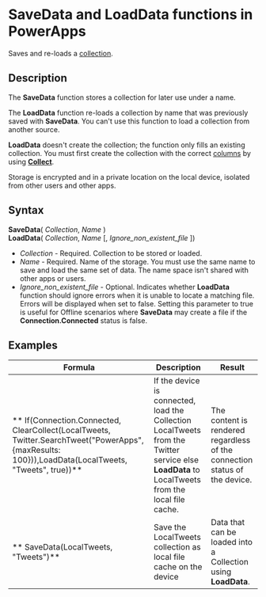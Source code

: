<properties
	pageTitle="SaveData and LoadData functions | Microsoft PowerApps"
	description="Reference information, including syntax, for the SaveData and LoadData functions in PowerApps"
	services=""
	suite="powerapps"
	documentationCenter="na"
	authors="gregli-msft"
	manager="anneta"
	editor=""
	tags=""/>

<tags
   ms.service="powerapps"
   ms.devlang="na"
   ms.topic="article"
   ms.tgt_pltfrm="na"
   ms.workload="na"
   ms.date="11/07/2015"
   ms.author="gregli"/>

# SaveData and LoadData functions in PowerApps #

Saves and re-loads a [collection](../working-with-data-sources.md#collections).

## Description ##

The **SaveData** function stores a collection for later use under a name.  

The **LoadData** function re-loads a collection by name that was previously saved with **SaveData**. You can't use this function to load a collection from another source.  

**LoadData** doesn't create the collection; the function only fills an existing collection. You must first create the collection with the correct [columns](../working-with-tables.md#columns) by using **[Collect](function-clear-collect-clearcollect.md)**.

Storage is encrypted and in a private location on the local device, isolated from other users and other apps.  

## Syntax ##

**SaveData**( *Collection*, *Name* )<br>**LoadData**( *Collection*, *Name* [, *Ignore_non_existent_file* ])

- *Collection* - Required.  Collection to be stored or loaded.
- *Name* - Required.  Name of the storage. You must use the same name to save and load the same set of data. The name space isn't shared with other apps or users.
- *Ignore_non_existent_file* - Optional. Indicates whether **LoadData** function should ignore errors when it is unable to locate a matching file. Errors will be displayed when set to false. Setting this parameter to true is useful for Offline scenarios where **SaveData** may create a file if the **Connection.Connected** status is false.

## Examples ##
| Formula | Description | Result |
|---------|-------------|--------|
| **  If(Connection.Connected, ClearCollect(LocalTweets, Twitter.SearchTweet("PowerApps", {maxResults: 100})),LoadData(LocalTweets, "Tweets", true))** | If the device is connected, load the Collection LocalTweets from the Twitter service else **LoadData** to LocalTweets from the local file cache. | The content is rendered regardless of the connection status of the device. |
| **  SaveData(LocalTweets, "Tweets")** | Save the LocalTweets collection as local file cache on the device | Data that can be loaded into a Collection using **LoadData**. |
